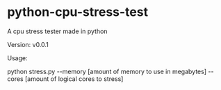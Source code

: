 # python-cpu-stress-test

A cpu stress tester made in python

Version:
v0.0.1

Usage:

python stress.py --memory [amount of memory to use in megabytes] -- cores [amount of logical cores to stress]
